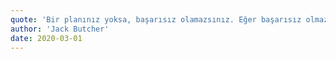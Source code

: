 ```yaml
---
quote: 'Bir planınız yoksa, başarısız olamazsınız. Eğer başarısız olmazsan, daha iyi olamazsın.'
author: 'Jack Butcher'
date: 2020-03-01
---
```

